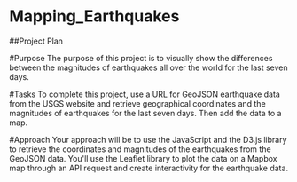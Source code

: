 # Mapping_Earthquakes

##Project Plan

#Purpose
The purpose of this project is to visually show the differences between the magnitudes of earthquakes all over the world for the last seven days.

#Tasks
To complete this project, use a URL for GeoJSON earthquake data from the USGS website and retrieve geographical coordinates and the magnitudes of earthquakes for the last seven days. Then add the data to a map.

#Approach
Your approach will be to use the JavaScript and the D3.js library to retrieve the coordinates and magnitudes of the earthquakes from the GeoJSON data. You'll use the Leaflet library to plot the data on a Mapbox map through an API request and create interactivity for the earthquake data.
